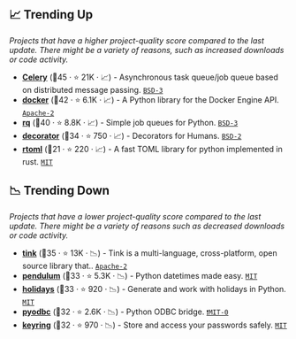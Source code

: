 ## 📈 Trending Up

_Projects that have a higher project-quality score compared to the last update. There might be a variety of reasons, such as increased downloads or code activity._

- <b><a href="https://github.com/celery/celery">Celery</a></b> (🥇45 ·  ⭐ 21K · 📈) - Asynchronous task queue/job queue based on distributed message passing. <code><a href="http://bit.ly/3aKzpTv">BSD-3</a></code>
- <b><a href="https://github.com/docker/docker-py">docker</a></b> (🥈42 ·  ⭐ 6.1K · 📈) - A Python library for the Docker Engine API. <code><a href="http://bit.ly/3nYMfla">Apache-2</a></code>
- <b><a href="https://github.com/rq/rq">rq</a></b> (🥇40 ·  ⭐ 8.8K · 📈) - Simple job queues for Python. <code><a href="http://bit.ly/3aKzpTv">BSD-3</a></code>
- <b><a href="https://github.com/micheles/decorator">decorator</a></b> (🥈34 ·  ⭐ 750 · 📈) - Decorators for Humans. <code><a href="http://bit.ly/3rqEWVr">BSD-2</a></code>
- <b><a href="https://github.com/samuelcolvin/rtoml">rtoml</a></b> (🥉21 ·  ⭐ 220 · 📈) - A fast TOML library for python implemented in rust. <code><a href="http://bit.ly/34MBwT8">MIT</a></code>

## 📉 Trending Down

_Projects that have a lower project-quality score compared to the last update. There might be a variety of reasons such as decreased downloads or code activity._

- <b><a href="https://github.com/google/tink">tink</a></b> (🥈35 ·  ⭐ 13K · 📉) - Tink is a multi-language, cross-platform, open source library that.. <code><a href="http://bit.ly/3nYMfla">Apache-2</a></code>
- <b><a href="https://github.com/sdispater/pendulum">pendulum</a></b> (🥉33 ·  ⭐ 5.3K · 📉) - Python datetimes made easy. <code><a href="http://bit.ly/34MBwT8">MIT</a></code>
- <b><a href="https://github.com/dr-prodigy/python-holidays">holidays</a></b> (🥉33 ·  ⭐ 920 · 📉) - Generate and work with holidays in Python. <code><a href="http://bit.ly/34MBwT8">MIT</a></code>
- <b><a href="https://github.com/mkleehammer/pyodbc">pyodbc</a></b> (🥉32 ·  ⭐ 2.6K · 📉) - Python ODBC bridge. <code><a href="https://tldrlegal.com/search?q=MIT-0">❗️MIT-0</a></code>
- <b><a href="https://github.com/jaraco/keyring">keyring</a></b> (🥉32 ·  ⭐ 970 · 📉) - Store and access your passwords safely. <code><a href="http://bit.ly/34MBwT8">MIT</a></code>

